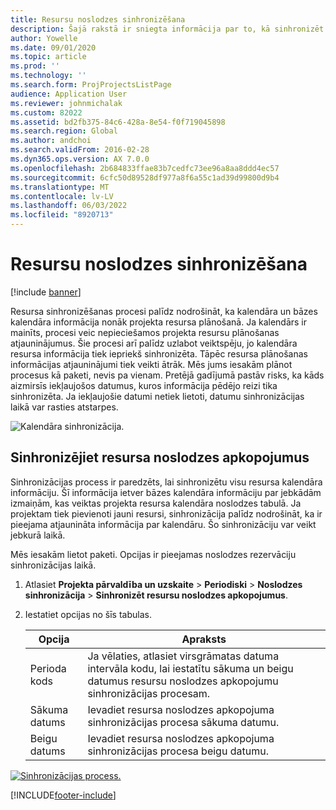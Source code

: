 ```yaml
---
title: Resursu noslodzes sinhronizēšana
description: Šajā rakstā ir sniegta informācija par to, kā sinhronizēt resursa noslodzi kalendāros un projektos.
author: Yowelle
ms.date: 09/01/2020
ms.topic: article
ms.prod: ''
ms.technology: ''
ms.search.form: ProjProjectsListPage
audience: Application User
ms.reviewer: johnmichalak
ms.custom: 82022
ms.assetid: bd2fb375-84c6-428a-8e54-f0f719045898
ms.search.region: Global
ms.author: andchoi
ms.search.validFrom: 2016-02-28
ms.dyn365.ops.version: AX 7.0.0
ms.openlocfilehash: 2b684833ffae83b7cedfc73ee96a8aa8ddd4ec57
ms.sourcegitcommit: 6cfc50d89528df977a8f6a55c1ad39d99800d9b4
ms.translationtype: MT
ms.contentlocale: lv-LV
ms.lasthandoff: 06/03/2022
ms.locfileid: "8920713"
---
```

# <a name="synchronize-resource-capacity"></a>Resursu noslodzes sinhronizēšana

[!include [banner](../includes/banner.md)]

Resursa sinhronizēšanas procesi palīdz nodrošināt, ka kalendāra un bāzes kalendāra informācija nonāk projekta resursa plānošanā. Ja kalendārs ir mainīts, procesi veic nepieciešamos projekta resursu plānošanas atjauninājumus. Šie procesi arī palīdz uzlabot veiktspēju, jo kalendāra resursa informācija tiek iepriekš sinhronizēta. Tāpēc resursa plānošanas informācijas atjauninājumi tiek veikti ātrāk. Mēs jums iesakām plānot procesus kā paketi, nevis pa vienam. Pretējā gadījumā pastāv risks, ka kāds aizmirsīs iekļaujošos datumus, kuros informācija pēdējo reizi tika sinhronizēta. Ja iekļaujošie datumi netiek lietoti, datumu sinhronizācijas laikā var rasties atstarpes.

![Kalendāra sinhronizācija.](./media/projectresourcing04-1024x471.jpg)

## <a name="synchronize-resource-capacity-roll-ups"></a>Sinhronizējiet resursa noslodzes apkopojumus

Sinhronizācijas process ir paredzēts, lai sinhronizētu visu resursa kalendāra informāciju. Šī informācija ietver bāzes kalendāra informāciju par jebkādām izmaiņām, kas veiktas projekta resursa kalendāra noslodzes tabulā. Ja projektam tiek pievienoti jauni resursi, sinhronizācija palīdz nodrošināt, ka ir pieejama atjaunināta informācija par kalendāru. Šo sinhronizāciju var veikt jebkurā laikā.

Mēs iesakām lietot paketi. Opcijas ir pieejamas noslodzes rezervāciju sinhronizācijas laikā.

1. Atlasiet **Projekta pārvaldība un uzskaite** &gt; **Periodiski** &gt; **Noslodzes sinhronizācija** &gt; **Sinhronizēt resursu noslodzes apkopojumus**.
2. Iestatiet opcijas no šīs tabulas.

    | Opcija      | Apraksts |
    |-------------|-------------|
    | Perioda kods | Ja vēlaties, atlasiet virsgrāmatas datuma intervāla kodu, lai iestatītu sākuma un beigu datumus resursu noslodzes apkopojumu sinhronizācijas procesam. |
    | Sākuma datums  | Ievadiet resursa noslodzes apkopojuma sinhronizācijas procesa sākuma datumu. |
    | Beigu datums    | Ievadiet resursa noslodzes apkopojuma sinhronizācijas procesa beigu datumu. |

[![Sinhronizācijas process.](./media/projectresourcing09.jpg)](./media/projectresourcing09.jpg)


[!INCLUDE[footer-include](../includes/footer-banner.md)]